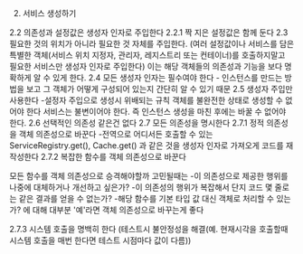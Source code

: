 2. 서비스 생성하기

2.2 의존성과 설정값은 생성자 인자로 주입한다
2.2.1 짝 지은 설정값은 함께 둔다
2.3 필요한 것의 위치가 아니라 필요한 것 자체를 주입한다.
(여러 설정값이나 서비스를 담은 특별한 객체(서비스 위치 지정자, 관리자, 레지스트리 또는 컨테이너)를 호출하지말고 필요한 서비스만 생성자 인자로 주입한다)
이는 해당 객체들의 의존성과 기능을 보다 명확하게 알 수 있게 한다.
2.4 모든 생성자 인자는 필수여야 한다 - 인스턴스를 만드는 방법을 보고 그 객체가 어떻게 구성되어 있는지 간단히 알 수 있기 때문
2.5 생성자 주입만 사용한다
-설정자 주입으로 생성시 위배되는 규칙
    객체를 불완전한 상태로 생성할 수 없어야 한다
    서비스는 불변이어야 한다. 즉 인스턴스 생성을 마친 후에는 바꿀 수 없어야 한다.
2.6 선택적인 의존성 같은건 없다
2.7 모든 의존성을 명시한다
2.7.1 정적 의존성을 객체 의존성으로 바꾼다
-전역으로 어디서든 호출할 수 있는 ServiceRegistry.get(), Cache.get() 과 같은 것을 생성자 인자로 가져오게 코드를 재작성한다
2.7.2 복잡한 함수를 객체 의존성으로 바꾼다

모든 함수를 객체 의존성으로 승격해야할까 고민될때는
    -이 의존성으로 제공한 행위를 나중에 대체하거나 개선하고 싶은가?
    -이 의존성의 행위가 복잡해서 단지 코드 몇 줄로는 같은 결과를 얻을 수 없는가?
    -해당 함수를 기본 타입 값 대신 객체로 처리할 수 있는가?
에 대해 대부분 '예'라면 객체 의존성으로 바꾸는게 좋다

2.7.3 시스템 호출을 명백히 한다 (테스트시 불안정성을 해결(예. 현재시각을 호출할때 시스템 호출을 매번 한다면 테스트 시점마다 값이 다름))

    
     